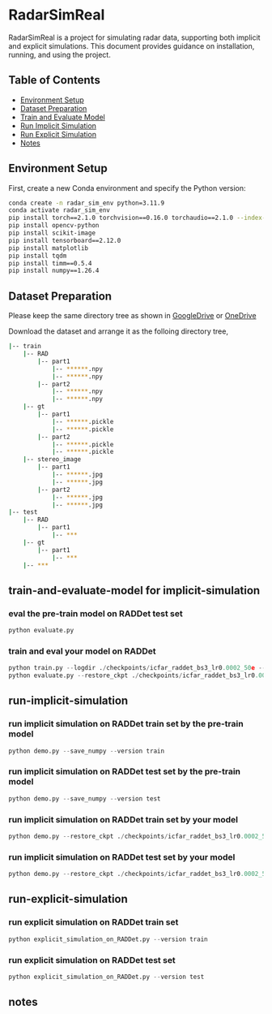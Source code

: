 # RadarSimReal

RadarSimReal is a project for simulating radar data, supporting both implicit and explicit simulations. This document provides guidance on installation, running, and using the project.

## Table of Contents

- [Environment Setup](#environment-setup)
- [Dataset Preparation](#Dataset-Preparation)
- [Train and Evaluate Model](#train-and-evaluate-model)
- [Run Implicit Simulation](#run-implicit-simulation)
- [Run Explicit Simulation](#run-explicit-simulation)
- [Notes](#notes)

## Environment Setup

First, create a new Conda environment and specify the Python version:

```bash
conda create -n radar_sim_env python=3.11.9
conda activate radar_sim_env
pip install torch==2.1.0 torchvision==0.16.0 torchaudio==2.1.0 --index-url https://download.pytorch.org/whl/cu121
pip install opencv-python
pip install scikit-image
pip install tensorboard==2.12.0
pip install matplotlib
pip install tqdm
pip install timm==0.5.4
pip install numpy==1.26.4
```

## Dataset Preparation

Please keep the same directory tree as shown in [GoogleDrive](https://drive.google.com/drive/u/1/folders/1v-AF873jP8p6waChF3pSSqz6HXOOZgkC) or [OneDrive](https://uottawa-my.sharepoint.com/personal/azhan085_uottawa_ca/_layouts/15/guestaccess.aspx?folderid=016d9f28644214b8c8813d618a3809365&authkey=ARvXPjc---r2wTFL6TEuY84&e=bwnfSO)

Download the dataset and arrange it as the folloing directory tree,
```bash
|-- train
	|-- RAD
		|-- part1
			|-- ******.npy
			|-- ******.npy
		|-- part2
			|-- ******.npy
			|-- ******.npy
	|-- gt
		|-- part1
			|-- ******.pickle
			|-- ******.pickle
		|-- part2
			|-- ******.pickle
			|-- ******.pickle
	|-- stereo_image
		|-- part1
			|-- ******.jpg
			|-- ******.jpg
		|-- part2
			|-- ******.jpg
			|-- ******.jpg
|-- test
	|-- RAD
		|-- part1
            |-- ***
	|-- gt
		|-- part1
            |-- ***
	|-- ***
```

## train-and-evaluate-model for implicit-simulation

### eval the pre-train model on RADDet test set
```python
python evaluate.py 
```

### train and eval your model on RADDet
```python
python train.py --logdir ./checkpoints/icfar_raddet_bs3_lr0.0002_50e --batch_size 3 --train_datasets raddet --segment_mask_loss --lr 0.0002 --epochs 50
python evaluate.py --restore_ckpt ./checkpoints/icfar_raddet_bs3_lr0.0002_50e/icfar-net.pth
```

## run-implicit-simulation

### run implicit simulation on RADDet train set by the pre-train model
```python
python demo.py --save_numpy --version train
```

### run implicit simulation on RADDet test set by the pre-train model
```python
python demo.py --save_numpy --version test
```

### run implicit simulation on RADDet train set by your model
```python
python demo.py --restore_ckpt ./checkpoints/icfar_raddet_bs3_lr0.0002_50e/icfar-net.pth --save_numpy --version train
```

### run implicit simulation on RADDet test set by your model
```python
python demo.py --restore_ckpt ./checkpoints/icfar_raddet_bs3_lr0.0002_50e/icfar-net.pth --save_numpy --version test
```

## run-explicit-simulation

### run explicit simulation on RADDet train set
```python
python explicit_simulation_on_RADDet.py --version train
```

### run explicit simulation on RADDet test set
```python
python explicit_simulation_on_RADDet.py --version test
```

## notes
